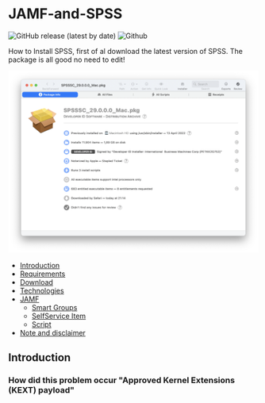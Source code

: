 # JAMF-and-SPSS

![GitHub release (latest by date)](https://img.shields.io/badge/release-v1.0-blue)
![Github](https://img.shields.io/badge/macOS-11%2B-green)

How to Install SPSS, first of al download the latest version of SPSS. The package is all good no need to edit!

<img src="/Screenshots/SPSSSC_29.0.0.0_Mac.png" width="800">

- [Introduction](#introduction)
- [Requirements](#requirements)
- [Download](#download)
- [Technologies](#technologies)
- [JAMF](#JAMF)
  * [Smart Groups](#Smart-Groups)
  * [SelfService Item](#SelfService-Item)
  * [Script](#Script)
- [Note and disclaimer](#note-and-disclaimer)

## Introduction
### How did this problem occur "Approved Kernel Extensions (KEXT) payload"
